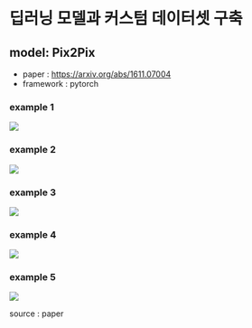 # 딥러닝 모델과 커스텀 데이터셋 구축
## model: Pix2Pix  
  - paper : https://arxiv.org/abs/1611.07004
  - framework : pytorch
  
### example 1  
<img src = "https://github.com/project-flooming/Flooming-DeepLearning/blob/main/figure/figure1.JPG?raw=true">

### example 2
<img src = "https://github.com/project-flooming/Flooming-DeepLearning/blob/main/figure/figure2.JPG?raw=true">

### example 3
<img src = "https://github.com/project-flooming/Flooming-DeepLearning/blob/main/figure/figure3.JPG?raw=true">

### example 4
<img src = "https://github.com/project-flooming/Flooming-DeepLearning/blob/main/figure/figure4.JPG?raw=true">

### example 5
<img src = "https://github.com/project-flooming/Flooming-DeepLearning/blob/main/figure/figure5.JPG?raw=true">

source : paper
